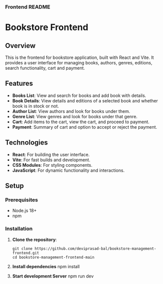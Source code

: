 
### Frontend README

# Bookstore Frontend

## Overview
This is the frontend for bookstore application, built with React and Vite. It provides a user interface for managing books, authors, genres, editions, search functionality, cart and payment.

## Features
- **Books List**: View and search for books and add book with details.
- **Book Details**: View details and editions of a selected book and whether book is in stock or not.
- **Author List**: View authors and look for books under them.
- **Genre List**: View genres and look for books under that genre.
- **Cart**: Add items to the cart, view the cart, and proceed to payment.
- **Payment**: Summary of cart and option to accept or reject the payment.

## Technologies
- **React**: For building the user interface.
- **Vite**: For fast builds and development.
- **CSS Modules**: For styling components.
- **JavaScript**: For dynamic functionality and interactions.

## Setup

### Prerequisites
- Node.js 18+
- npm

### Installation
1. **Clone the repository**:
   ```
   git clone https://github.com/deviprasad-bal/bookstore-management-frontend.git
   cd bookstore-management-frontend-main

2. **Install dependencies**
    npm install

3. **Start development Server**
    npm run dev
